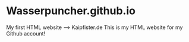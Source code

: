 # Wasserpuncher.github.io
My first HTML website --> Kaipfister.de
This is my HTML website for my Github account!
